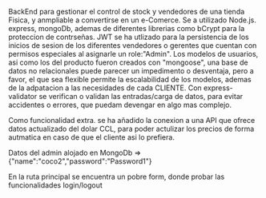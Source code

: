 BackEnd para gestionar el control de stock y vendedores de una tienda Fisica, y anmpliable a convertirse en un e-Comerce.
Se a utilizado Node.js. express, mongoDb, ademas de diferentes librerias como bCrypt para la proteccion de contrseñas.
JWT se ha utlizado para la persistencia de los inicios de sesion de los diferentes vendedores o gerentes que cuentan con permisos especiales al asignarle un role:"Admin".
Los modelos de usuarios, asi como los del producto fueron creados con "mongoose", una base de datos no relacionales puede parecer un impedimento o desventaja, pero a favor, el que sea flexible permite la escalabilidad de los modelos, ademas de la adpatacion a las necesidades de cada CLIENTE.
Con express-validator se verifican o validan las entradas/carga de datos, para evitar accidentes o errores, que puedam devengar en algo mas complejo.

Como funcionalidad extra. se ha añadido la conexion a una API que ofrece datos actualizado del dolar CCL, para poder actulizar los precios de forma autmatica en caso de que el cliente asi lo prefiera.

Datos del admin alojado en MongoDb =>  {"name":"coco2","password":"Password1"} 

En la ruta principal se encuentra un pobre form, donde probar las funcionalidades login/logout

